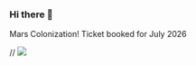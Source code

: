 ### Hi there 👋

Mars Colonization! Ticket booked for July 2026

// <img src="https://raw.githubusercontent.com/soumyaa1804/soumyaa1804/master/BoardingPass_MyNameOnFutureMission.png">

<!--
**soumyaa1804/soumyaa1804** is a ✨ _special_ ✨ repository because its `README.md` (this file) appears on your GitHub profile.

Here are some ideas to get you started:


- 🔭 I’m currently working on Pathfinding Visualization Project which is a part of Microsoft Engage 2020 program.
- 🌱 I’m currently learning Object Oriented Javascript (ES6) 
- 🤔 I’m looking for help with ML and Data Science beginners project
- 💬 Ask me about best free online Django resources
- 📫 How to reach me: Mail or LinkedIn
- 😄 Pronouns: She/Her
- ⚡ Fun fact: ... 
-->



